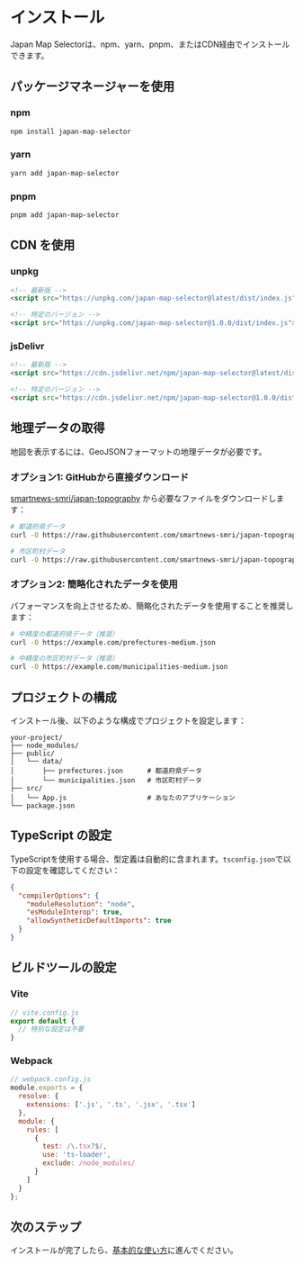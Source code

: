 # インストール

Japan Map Selectorは、npm、yarn、pnpm、またはCDN経由でインストールできます。

## パッケージマネージャーを使用

### npm

```bash
npm install japan-map-selector
```

### yarn

```bash
yarn add japan-map-selector
```

### pnpm

```bash
pnpm add japan-map-selector
```

## CDN を使用

### unpkg

```html
<!-- 最新版 -->
<script src="https://unpkg.com/japan-map-selector@latest/dist/index.js"></script>

<!-- 特定のバージョン -->
<script src="https://unpkg.com/japan-map-selector@1.0.0/dist/index.js"></script>
```

### jsDelivr

```html
<!-- 最新版 -->
<script src="https://cdn.jsdelivr.net/npm/japan-map-selector@latest/dist/index.js"></script>

<!-- 特定のバージョン -->
<script src="https://cdn.jsdelivr.net/npm/japan-map-selector@1.0.0/dist/index.js"></script>
```

## 地理データの取得

地図を表示するには、GeoJSONフォーマットの地理データが必要です。

### オプション1: GitHubから直接ダウンロード

[smartnews-smri/japan-topography](https://github.com/smartnews-smri/japan-topography) から必要なファイルをダウンロードします：

```bash
# 都道府県データ
curl -O https://raw.githubusercontent.com/smartnews-smri/japan-topography/master/data/municipality/geojson/s0010/prefectures.json

# 市区町村データ
curl -O https://raw.githubusercontent.com/smartnews-smri/japan-topography/master/data/municipality/geojson/s0010/N03-21_210101.json
```

### オプション2: 簡略化されたデータを使用

パフォーマンスを向上させるため、簡略化されたデータを使用することを推奨します：

```bash
# 中精度の都道府県データ（推奨）
curl -O https://example.com/prefectures-medium.json

# 中精度の市区町村データ（推奨）
curl -O https://example.com/municipalities-medium.json
```

## プロジェクトの構成

インストール後、以下のような構成でプロジェクトを設定します：

```
your-project/
├── node_modules/
├── public/
│   └── data/
│       ├── prefectures.json      # 都道府県データ
│       └── municipalities.json   # 市区町村データ
├── src/
│   └── App.js                    # あなたのアプリケーション
└── package.json
```

## TypeScript の設定

TypeScriptを使用する場合、型定義は自動的に含まれます。`tsconfig.json`で以下の設定を確認してください：

```json
{
  "compilerOptions": {
    "moduleResolution": "node",
    "esModuleInterop": true,
    "allowSyntheticDefaultImports": true
  }
}
```

## ビルドツールの設定

### Vite

```javascript
// vite.config.js
export default {
  // 特別な設定は不要
}
```

### Webpack

```javascript
// webpack.config.js
module.exports = {
  resolve: {
    extensions: ['.js', '.ts', '.jsx', '.tsx']
  },
  module: {
    rules: [
      {
        test: /\.tsx?$/,
        use: 'ts-loader',
        exclude: /node_modules/
      }
    ]
  }
};
```

## 次のステップ

インストールが完了したら、[基本的な使い方](/guide/basic-usage)に進んでください。